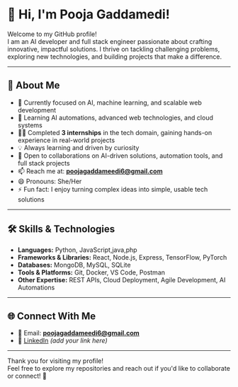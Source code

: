 
# 👋 Hi, I'm Pooja Gaddamedi!

Welcome to my GitHub profile!  
I am an AI developer and full stack engineer passionate about crafting innovative, impactful solutions. I thrive on tackling challenging problems, exploring new technologies, and building projects that make a difference.

---

## 🚀 About Me

- 🔭 Currently focused on AI, machine learning, and scalable web development  
- 🌱 Learning AI automations, advanced web technologies, and cloud systems  
- 👩‍💻 Completed **3 internships** in the tech domain, gaining hands-on experience in real-world projects  
- 💡 Always learning and driven by curiosity  
- 🤝 Open to collaborations on AI-driven solutions, automation tools, and full stack projects  
- 📫 Reach me at: **poojagaddameedi6@gmail.com**  
- 😄 Pronouns: She/Her  
- ⚡ Fun fact: I enjoy turning complex ideas into simple, usable tech solutions  

---

## 🛠 Skills & Technologies

- **Languages:** Python, JavaScript,java,php 
- **Frameworks & Libraries:** React, Node.js, Express, TensorFlow, PyTorch  
- **Databases:** MongoDB, MySQL, SQLite  
- **Tools & Platforms:** Git, Docker, VS Code, Postman  
- **Other Expertise:** REST APIs, Cloud Deployment, Agile Development, AI Automations  

---


## 🌐 Connect With Me

- 📧 Email: **poojagaddameedi6@gmail.com**  
- 💼 [LinkedIn](https://www.poojagaddameedi.com) _(add your link here)_  

---

Thank you for visiting my profile!  
Feel free to explore my repositories and reach out if you'd like to collaborate or connect! 🚀


